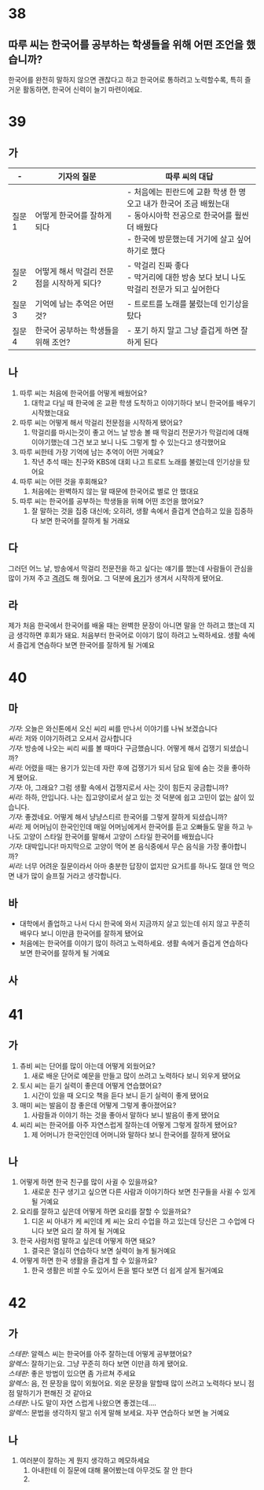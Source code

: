 # 38
## 따루 씨는 한국어를 공부하는 학생들을 위해 어떤 조언을 했습니까?
한국어를 완전히 말하지 않으면 괜찮다고 하고 한국어로 통하려고 노력할수록, 특히 즐거운 활동하면, 한국어 신력이 늘기 마련이에요.
# 39
## 가
| -    | 기자의 질문                   | 따루 씨의 대답                                                                                             |
| ---- | ------------------------ | ---------------------------------------------------------------------------------------------------- |
| 질문 1 | 어떻게 한국어를 잘하게 되다          | - 처음에는 핀란드에 교환 학생 한 명 오고 내가 한국어 조금 배웠는대<br>- 동아시아학 전공으로 한국어를 훨씬 더 배웠다<br>- 한국에 방문했는데 거기에 살고 싶어하기로 했다 |
| 질문 2 | 어떻게 해서 막걸리 전문점을 시작하게 되다? | - 막걸리 진짜 좋다<br>- 막거리에 대한 방송 보다 보니 나도 막걸리 전문가 되고 싶어한다                                                 |
| 질문 3 | 기억에 남는 추억은 어떤 것?         | - 트로트를 노래를 불렀는데 인기상을 탔다                                                                              |
| 질문 4 | 한국어 공부하는 학생들을 위해 조언?     | - 포기 하지 말고 그냥 즐겁게 하면 잘 하게 된다                                                                         |
## 나
1. 따루 씨는 처음에 한국어를 어떻게 배웠어요? 
	1. 대학교 다닐 때 한국에 온 교환 학생 도착하고 이야기하다 보니 한국어를 배우기 시작했는대요
2. 따루 씨는 어떻게 해서 막걸리 전문점을 시작하게 됐어요?
	1. 막걸리를 마시는것이 좋고 어느 날 방송 볼 때 막걸리 전문가가 막걸리에 대해 이야기했는데 그건 보고 보니 나도 그렇게 할 수 있는다고 생각했어요
3. 따루 씨한테 가장 기억에 남는 추억이 어떤 거예요?
	1. 작년 추석 때는 친구와 KBS에 대회 나고 트로트 노래를 불렀는데 인기상을 탔어요
4. 따루 씨는 어떤 것을 후회해요?
	1. 처음에는 완벽하지 않는 말 때문에 한국어로 별로 안 했대요
5. 따루 씨는 한국어를 공부하는 학생들을 위해 어떤 조언을 했어요?
	1. 잘 말하는 것을 집중 대신에; 오히려, 생활 속에서 즐겁게 연습하고 있을 집중하다 보면 한국어를  잘하게 될 거래요
## 다
그러던 어느 날, 방송에서 막걸리 전문전을 하고 싶다는 얘기를 했는데 사람들이 관심을 많이 가져 주고 <u>격려</u>도 해 줬어요. 그 덕분에 <u>용기</u>가 생겨서 시작하게 됐어요.
## 라
제가 처음 한국에서 한국어를 배울 때는 완벽한 문장이 아니면 말을 안 하려고 했는데 지금 생각하면 후회가 돼요. 처음부터 한국어로 이야기 많이 하려고 노력하세요. 생활 속에서 즐겁게 연슴하다 보면 한국어를 잘하게 될 거예요
# 40
## 마
*기자*: 오늘은 와신톤에서 오신 씨리 씨를 만나서 이야기를 나눠 보겠습니다<br>
*씨리*: 저와 이야기하려고 오셔서 감사합니다<br>
*기자*: 방송에 나오는 씨리 씨를 볼 때마다 구금했슴니다. 어떻게 해서 겁쟁기 되셨습니까?<br>
*씨리*: 어렸을 때는 용기가 있는데 자란 후에 겁쟁기가 되서 담요 밑에 숨는 것을 좋아하게 됐어요.<br>
*기자*: 아, 그래요? 그럼 생활 속에서 겁쟁지로서 사는 갓이 힘든지 궁금합니까?<br>
*씨리*: 하하, 안입니다. 나는 집고양이로서 살고 있는 것 덕분에 쉽고 고민이 없는 삶이 있습니다.<br>
*기자*: 좋겠네요. 어떻게 해서 냥냥스티르 한국어를 그렇게 잘하게 되셨습니까?<br>
*씨리*: 제 어머님이 한국인인데 매일 어머님에게서 한국어를 듣고 오빠들도 말을 하고 누나도 고양이 스타일 한국어를 말해서 고양이 스타일 한국어를 배웠습니다<br>
*기자*: 대박입니다! 마지막으로 고양이 먹어 본 음식중에서 무슨 음식을 가장 좋아합니까?<br>
*씨리*: 너무 어려운 질문이라서 아마 충분한 답장이 없지만 요거트를 하나도 절대 안 먹으면 내가 많이 슬프질 거라고 생각합니다.
## 바
* 대학에서 졸업하고 나서 다시 한국에 와서 지금까지 살고 있는데 쉬지 않고 꾸준히 배우다 보니 이만큼 한국어를 잘하게 됐어요
* 처음에는 한국어를 이야기 많이 하려고 노력하세요. 생활 속에거 즐겁게 연습하다 보면 한국어를 잘하게 될 거예요
## 사

# 41
## 가
1. 츄비 씨는 단어를 많이 아는데 어떻게 외웠어요?
	1. 새로 배운 단어로 예문을 만들고 많이 쓰려고 노력하다 보니 외우게 됐어요
2. 토시 씨는 듣기 실력이 좋은데 어떻게 연습했어요?
	1. 시간이 있을 때 오디오 책을 듣다 보니 듣기 실력이 좋게 됐어요
3. 매미 씨는 발음이 참 좋은데 어떻게 그렇게 좋아졌어요?
	1. 사람들과 이야기 하는 것을 좋아서 말하다 보니 발음이 좋게 됐어요
4. 씨리 씨는 한국어를 아주 자연스럽게 잘하는데 어떻게 그렇게 잘하게 됐어요?
	1. 제 어머니가 한국인인데 어머니와 말하다 보니 한국어를 잘하게 됐어요
## 나
1. 어떻게 하면 한국 친구를 많이 사귈 수 있을까요?
	1. 새로운 친구 생기고 싶으면 다른 사람과 이야기하다 보면 친구들을 사귈 수 있게 될 거예요
2. 요리를 잘하고 싶은데 어떻게 하면 요리를 잘할 수 있을까요?
	1. 디온 씨 아내가 케 씨인데 케 씨는 요리 수업을 하고 있는데 당신은 그 수업에 다니다 보면 요리 잘 하게 될 거예요
3. 한국 사람처럼 말하고 싶은데 어떻게 하면 돼요?
	1. 결국은 열심히 연습하다 보면 실력이 늘게 될거예요
4. 어떻게 하면 한국 생활을 즐겁게 할 수 있을까요?
	1. 한국 생활은 비쌀 수도 있어서 돈을 벌다 보면 더 쉽게 살게 될거예요
# 42
## 가
*스테판*: 알렉스 씨는 한국어를 아주 잘하는데 어떻게 공부했어요?<br>
*알렉스*: 잘하기는요. 그냥 꾸준히 하다 보면 이만큼 하게 됐어요.<br>
*스테판*: 좋은 방법이 있으면 좀 가르쳐 주세요<br>
*알렉스*: 음, 전 문장을 많이 외웠어요. 외운 문장을 말할때 많이 쓰려고 노력하다 보니 점점 말하기가 편해진 것 같아요<br>
*스테판*: 나도 말이 자연 스럽게 나왔으면 좋겠는데....<br>
*알렉스*: 문법을 생각하지 말고 쉬게 말해 보세요. 자꾸 연습하다 보면 늘 거예요

## 나
1. 여러분이 잘하는 게 뭔지 생각하고 메모하세요
	1. 아내한테 이 질문에 대해 물어봤는데 아무것도 잘 안 한다
	2. 